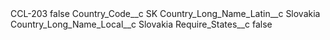 <?xml version="1.0" encoding="UTF-8"?>
<CustomMetadata xmlns="http://soap.sforce.com/2006/04/metadata" xmlns:xsi="http://www.w3.org/2001/XMLSchema-instance" xmlns:xsd="http://www.w3.org/2001/XMLSchema">
    <label>CCL-203</label>
    <protected>false</protected>
    <values>
        <field>Country_Code__c</field>
        <value xsi:type="xsd:string">SK</value>
    </values>
    <values>
        <field>Country_Long_Name_Latin__c</field>
        <value xsi:type="xsd:string">Slovakia</value>
    </values>
    <values>
        <field>Country_Long_Name_Local__c</field>
        <value xsi:type="xsd:string">Slovakia</value>
    </values>
    <values>
        <field>Require_States__c</field>
        <value xsi:type="xsd:boolean">false</value>
    </values>
</CustomMetadata>
